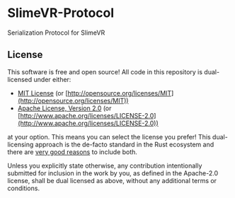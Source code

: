 # SlimeVR-Protocol
Serialization Protocol for SlimeVR

## License

This software is free and open source! All code in this repository is
dual-licensed under either:

* [MIT License](/docs/LICENSE-MIT) (or
  [http://opensource.org/licenses/MIT](http://opensource.org/licenses/MIT))
* [Apache License, Version 2.0](/docs/LICENSE-APACHE) (or
  [http://www.apache.org/licenses/LICENSE-2.0](http://www.apache.org/licenses/LICENSE-2.0))

at your option. This means you can select the license you prefer! This
dual-licensing approach is the de-facto standard in the Rust ecosystem and there
are [very good reasons](https://github.com/bevyengine/bevy/issues/2373) to
include both.

Unless you explicitly state otherwise, any contribution intentionally submitted
for inclusion in the work by you, as defined in the Apache-2.0 license, shall be
dual licensed as above, without any additional terms or conditions.
